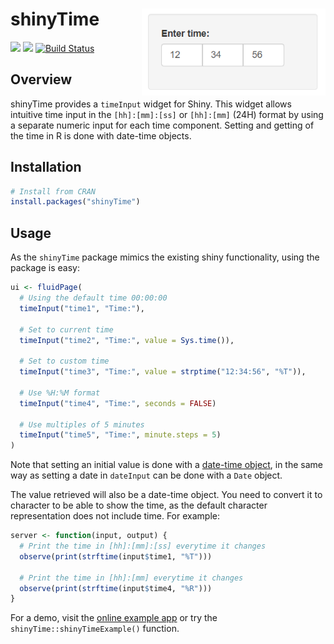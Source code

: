 
<!-- README.md is generated from README.Rmd. Please edit that file -->

# shinyTime <a href='https://burgerga.shinyapps.io/shinyTimeExample/' target="_blank"><img src='man/figures/timeInput.png' align="right" height="138.5" /></a>

![](http://www.r-pkg.org/badges/version/shinyTime)
![](http://cranlogs.r-pkg.org/badges/grand-total/shinyTime) [![Build
Status](https://travis-ci.org/burgerga/shinyTime.svg?branch=master)](https://travis-ci.org/burgerga/shinyTime)

## Overview

shinyTime provides a `timeInput` widget for Shiny. This widget allows
intuitive time input in the `[hh]:[mm]:[ss]` or `[hh]:[mm]` (24H) format
by using a separate numeric input for each time component. Setting and
getting of the time in R is done with date-time objects.

## Installation

``` r
# Install from CRAN
install.packages("shinyTime")
```

## Usage

As the `shinyTime` package mimics the existing shiny functionality,
using the package is easy:

``` r
ui <- fluidPage(
  # Using the default time 00:00:00
  timeInput("time1", "Time:"),

  # Set to current time
  timeInput("time2", "Time:", value = Sys.time()),

  # Set to custom time 
  timeInput("time3", "Time:", value = strptime("12:34:56", "%T")),
  
  # Use %H:%M format
  timeInput("time4", "Time:", seconds = FALSE)
  
  # Use multiples of 5 minutes
  timeInput("time5", "Time:", minute.steps = 5)
)
```

Note that setting an initial value is done with a [date-time
object](https://www.rdocumentation.org/packages/base/topics/DateTimeClasses),
in the same way as setting a date in `dateInput` can be done with a
`Date` object.

The value retrieved will also be a date-time object. You need to convert
it to character to be able to show the time, as the default character
representation does not include time. For example:

``` r
server <- function(input, output) {
  # Print the time in [hh]:[mm]:[ss] everytime it changes
  observe(print(strftime(input$time1, "%T")))
  
  # Print the time in [hh]:[mm] everytime it changes
  observe(print(strftime(input$time4, "%R")))
}
```

For a demo, visit the [online example
app](https://burgerga.shinyapps.io/shinyTimeExample/) or try the
`shinyTime::shinyTimeExample()` function.
